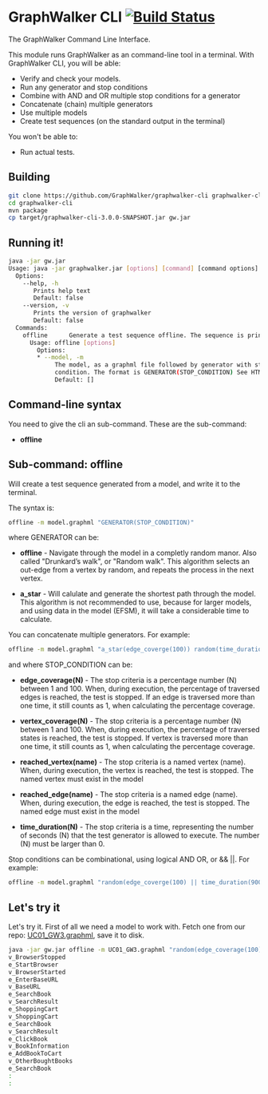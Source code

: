 GraphWalker CLI [![Build Status](https://travis-ci.org/GraphWalker/graphwalker-cli.svg?branch=master)](https://travis-ci.org/GraphWalker/graphwalker-cli)
======
The GraphWalker Command Line Interface.

This module runs GraphWalker as an command-line tool in a terminal. With GraphWalker CLI, you will be able:
  - Verify and check your models.
  - Run any generator and stop conditions
  - Combine with AND and OR multiple stop conditions for a generator
  - Concatenate (chain) multiple generators
  - Use multiple models
  - Create test sequences (on the standard output in the terminal)

You won't be able to:
  - Run actual tests.

Building
--------------

```sh
git clone https://github.com/GraphWalker/graphwalker-cli graphwalker-cli
cd graphwalker-cli
mvn package
cp target/graphwalker-cli-3.0.0-SNAPSHOT.jar gw.jar
```

Running it!
--------------

```sh
java -jar gw.jar 
Usage: java -jar graphwalker.jar [options] [command] [command options]
  Options:
    --help, -h
       Prints help text
       Default: false
    --version, -v
       Prints the version of graphwalker
       Default: false
  Commands:
    offline      Generate a test sequence offline. The sequence is printed to the standard output
      Usage: offline [options]
        Options:
        * --model, -m
             The model, as a graphml file followed by generator with stop
             condition. The format is GENERATOR(STOP_CONDITION) See HTML DOC
             Default: []

```

Command-line syntax
---------------------
You need to give the cli an sub-command. These are the sub-command:
  - **offline**


Sub-command: offline
---------------------
Will create a test sequence generated from a model, and write it to the terminal.

The syntax is:
```sh
offline -m model.graphml "GENERATOR(STOP_CONDITION)"
```
where GENERATOR can be:
  - **offline** - Navigate through the model in a completly random manor. Also called "Drunkard’s walk", or "Random walk". This algorithm selects an out-edge from a vertex by random, and repeats the process in the next vertex.

  - **a_star** - Will calulate and generate the shortest path through the model. This algorithm is not recommended to use, because for larger models, and using data in the model (EFSM), it will take a considerable time to calculate.

You can concatenate multiple generators. For example:
```sh
offline -m model.graphml "a_star(edge_coverge(100)) random(time_duration(900))"
```

and where STOP_CONDITION can be:
  - **edge_coverage(N)** - The stop criteria is a percentage number (N) between 1 and 100. When, during execution, the percentage of traversed edges is reached, the test is stopped. If an edge is traversed more than one time, it still counts as 1, when calculating the percentage coverage.

  - **vertex_coverage(N)** - The stop criteria is a percentage number (N) between 1 and 100. When, during execution, the percentage of traversed states is reached, the test is stopped. If vertex is traversed more than one time, it still counts as 1, when calculating the percentage coverage.

  - **reached_vertex(name)** - The stop criteria is a named vertex (name). When, during execution, the vertex is reached, the test is stopped. The named vertex must exist in the model

  - **reached_edge(name)** - The stop criteria is a named edge (name). When, during execution, the edge is reached, the test is stopped. The named edge must exist in the model

  - **time_duration(N)** - The stop criteria is a time, representing the number of seconds (N) that the test generator is allowed to execute. The number (N) must be larger than 0.

Stop conditions can be combinational, using logical AND OR, or && ||. For example:
```sh
offline -m model.graphml "random(edge_coverge(100) || time_duration(900))"
```
Let's try it
---------------------
Let's try it. First of all we need a model to work with. Fetch one from our repo: [UC01_GW3.graphml], save it to disk.
```sh
java -jar gw.jar offline -m UC01_GW3.graphml "random(edge_coverage(100))"
v_BrowserStopped
e_StartBrowser
v_BrowserStarted
e_EnterBaseURL
v_BaseURL
e_SearchBook
v_SearchResult
e_ShoppingCart
v_ShoppingCart
e_SearchBook
v_SearchResult
e_ClickBook
v_BookInformation
e_AddBookToCart
v_OtherBoughtBooks
e_SearchBook
:
:
```


[UC01_GW3.graphml]:https://raw.githubusercontent.com/GraphWalker/graphwalker-cli/master/src/test/resources/graphml/UC01_GW3.graphml
